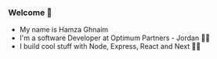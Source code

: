 ### Welcome 🤖

- My name is Hamza Ghnaim 
- I'm a software Developer at Optimum Partners - Jordan 🧑‍💻
- I build cool stuff with Node, Express, React and Next 👨‍💻




